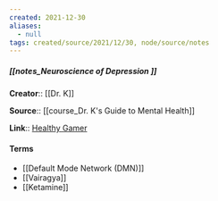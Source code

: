 ```yaml
---
created: 2021-12-30 
aliases:
  - null
tags: created/source/2021/12/30, node/source/notes
---
```


##### [[notes_Neuroscience of Depression ]]
**Creator**:: [[Dr. K]]
 
**Source**:: [[course_Dr. K's Guide to Mental Health]]

**Link**:: [Healthy Gamer](https://coaching.healthygamer.gg/guide/lessons/neuroscience-of-depression)

#### Terms
- [[Default Mode Network (DMN)]]
- [[Vairagya]]
- [[Ketamine]]